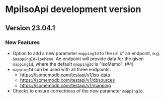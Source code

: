 # MpiIsoApi development version

## Version 23.04.1

### New Features
- Option to add a new parameter `mappingId` to the url of an endpoint, e.g. `&mappingId=IsoMemo`.
An endpoint will provide data for the given `mappingId`, where the default `mappingId` is "IsoMemo". (#4)
- `mappingId` can be used with all three endpoints:
  - https://isomemodb.com/testapi/v1/iso-data
  - https://isomemodb.com/testapi/v1/dbsources
  - https://isomemodb.com/testapi/v1/mapping
- Checks to ensure correctness of the new parameter `mappingId`.

